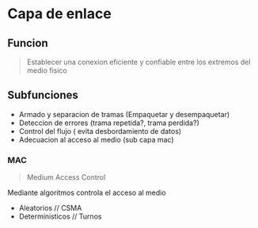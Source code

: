 # Capa de enlace

## Funcion

> Establecer una conexion eficiente y confiable entre los extremos del medio fisico

## Subfunciones

- Armado y separacion de tramas (Empaquetar y desempaquetar)
- Deteccion de errores (trama repetida?, trama perdida?)
- Control del flujo ( evita desbordamiento de datos)
- Adecuacion al acceso al medio (sub capa mac)

### MAC

> Medium Access Control

Mediante algoritmos controla el acceso al medio

- Aleatorios // CSMA
- Deterministicos // Turnos
